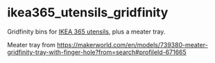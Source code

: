 # ikea365_utensils_gridfinity
Gridfinity bins for [IKEA 365 utensils](https://www.ikea.com/us/en/p/ikea-365-56-piece-flatware-set-stainless-steel-20578180/), plus a meater tray. 



Meater tray from https://makerworld.com/en/models/739380-meater-gridfinity-tray-with-finger-hole?from=search#profileId-671665
